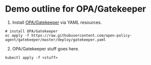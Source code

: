 # Demo outline for OPA/Gatekeeper

1) Install [OPA/Gatekeeper](https://open-policy-agent.github.io/gatekeeper/website/docs/install) via YAML resources.
```shell
# install OPA/Gatekeeper
oc apply -f https://raw.githubusercontent.com/open-policy-agent/gatekeeper/master/deploy/gatekeeper.yaml
```

2) OPA/Gatekeeper stuff goes here.
```shell
kubectl apply -f <stuff>
```
